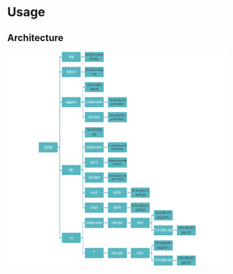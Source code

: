 # Usage
## Architecture
<img src="https://github.com/simonspgn/CortexBot/blob/master/images/cortexBotGraph.png" width="1000" height="500">
